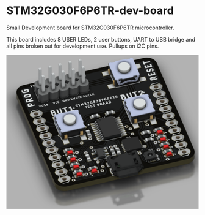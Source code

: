 # STM32G030F6P6TR-dev-board
Small Development board for STM32G030F6P6TR microcontroller.

This board includes 8 USER LEDs, 2 user buttons, UART to USB bridge and all pins broken out for development use. Pullups on i2C pins. 

![Render](./Images/render.png?raw=true)
